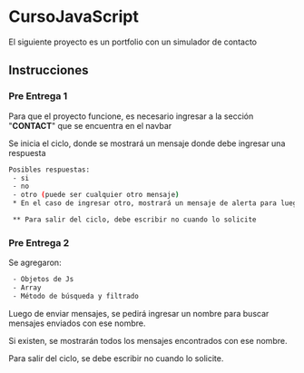 # CursoJavaScript

El siguiente proyecto es un portfolio con un simulador de contacto

## **Instrucciones**

### **Pre Entrega 1**

Para que el proyecto funcione, es necesario ingresar a la sección "**CONTACT**" que se encuentra en el navbar

Se inicia el ciclo, donde se mostrará un mensaje donde debe ingresar una respuesta

```bash
Posibles respuestas:
 - si
 - no
 - otro (puede ser cualquier otro mensaje)
 * En el caso de ingresar otro, mostrará un mensaje de alerta para luego volver a mostrar la solicitud inicial

 ** Para salir del ciclo, debe escribir no cuando lo solicite
```

### **Pre Entrega 2**

Se agregaron:

```bash
 - Objetos de Js
 - Array
 - Método de búsqueda y filtrado

```

Luego de enviar mensajes, se pedirá ingresar un nombre para buscar mensajes enviados con ese nombre.

Si existen, se mostrarán todos los mensajes encontrados con ese nombre.

Para salir del ciclo, se debe escribir no cuando lo solicite.
